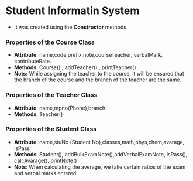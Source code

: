 # Student Informatin System

* It was created using the **Constructor** methods.

### Properties of the Course Class
* **Attribute**: name,code,prefix,note,courseTeacher, verbalMark,
contributeRate.
* **Methods**: Course() , addTeacher() , printTeacher()
* **Nots:** While assigning the teacher to the course, it will 
be ensured that the branch of the course and the branch of the 
teacher are the same.

### Properties of the Teacher Class
* **Attribute**:  name,mpno(Phone),branch
* **Methods**: Teacher()

### Properties of the Student Class
* **Attribute**: name,stuNo (Student No),classes,math,phys,chem,avarage,
isPass
* **Methods**: Student(), addBulkExamNote(),addVerbalExamNote, 
isPass(), calcAvarage(), printNote()
* **Nots**: When calculating the average, we take certain ratios of 
the exam and verbal marks entered.
